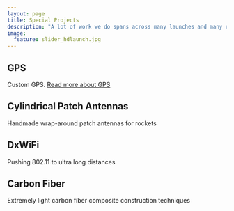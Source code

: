 ```yaml
---
layout: page
title: Special Projects
description: "A lot of work we do spans across many launches and many rockets. Many of our special projects come from deep needs in the aerospace world for solutions"
image:
  feature: slider_hdlaunch.jpg
---
```



## GPS

Custom GPS. [Read more about GPS](gps/)


## Cylindrical Patch Antennas

Handmade wrap-around patch antennas for rockets


## DxWiFi

Pushing 802.11 to ultra long distances


## Carbon Fiber

Extremely light carbon fiber composite construction techniques
